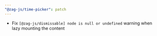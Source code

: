 ```yaml
---
"@zag-js/time-picker": patch
---
```


- Fix `[@zag-js/dismissable] node is null or undefined` warning when lazy mounting the content
